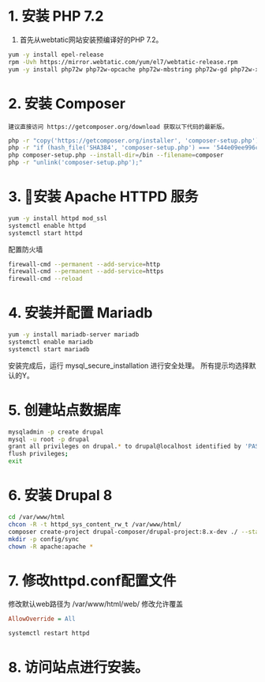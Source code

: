 
# 1. 安装 PHP 7.2

1. 首先从webtatic网站安装预编译好的PHP 7.2。
```bash
yum -y install epel-release
rpm -Uvh https://mirror.webtatic.com/yum/el7/webtatic-release.rpm
yum -y install php72w php72w-opcache php72w-mbstring php72w-gd php72w-xml php72w-pear  php72w-mysql php72w-pdo mod_php72w
```

# 2. 安装 Composer

`建议直接访问 https://getcomposer.org/download 获取以下代码的最新版。`

```bash
php -r "copy('https://getcomposer.org/installer', 'composer-setup.php');"
php -r "if (hash_file('SHA384', 'composer-setup.php') === '544e09ee996cdf60ece3804abc52599c22b1f40f4323403c44d44fdfdd586475ca9813a858088ffbc1f233e9b180f061') { echo 'Installer verified'; } else { echo 'Installer corrupt'; unlink('composer-setup.php'); } echo PHP_EOL;"
php composer-setup.php --install-dir=/bin --filename=composer
php -r "unlink('composer-setup.php');"
```

# 3. 安装 Apache HTTPD 服务
```bash
yum -y install httpd mod_ssl
systemctl enable httpd
systemctl start httpd
```

配置防火墙
```bash
firewall-cmd --permanent --add-service=http
firewall-cmd --permanent --add-service=https
firewall-cmd --reload
```

# 4. 安装并配置 Mariadb 
```bash
yum -y install mariadb-server mariadb
systemctl enable mariadb
systemctl start mariadb
```

安装完成后，运行 mysql_secure_installation 进行安全处理。
所有提示均选择默认的Y。

# 5. 创建站点数据库

```bash
mysqladmin -p create drupal
mysql -u root -p drupal
grant all privileges on drupal.* to drupal@localhost identified by 'PASSWORD';
flush privileges;
exit
```

# 6. 安装 Drupal 8
```bash
cd /var/www/html
chcon -R -t httpd_sys_content_rw_t /var/www/html/
composer create-project drupal-composer/drupal-project:8.x-dev ./ --stability dev --no-interaction
mkdir -p config/sync
chown -R apache:apache *
```

# 7. 修改httpd.conf配置文件

修改默认web路径为 /var/www/html/web/
修改允许覆盖
```ini
AllowOverride = All
```

```bash
systemctl restart httpd
```

# 8. 访问站点进行安装。